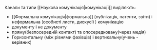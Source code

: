 Канали та типи [[Наукова комунікація|комунікації]] виділяють:
- [[Формальна комунікація|формальна]] (публікація, патенти, звіти) і неформальна (особисті листи, дискусії ) комунікацію
- документу і не документу
- пряму(безпосередній контакт) та опосередковану(через медія)
 - Горизонтальну (між рівнями фахівців) і вертикальну(учень - керівник) 